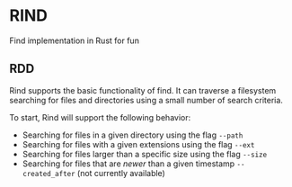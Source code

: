 # RIND

Find implementation in Rust for fun

## RDD

Rind supports the basic functionality of find. It can traverse a filesystem searching for files and directories using a small number of search criteria.

To start, Rind will support the following behavior:
- Searching for files in a given directory using the flag `--path`
- Searching for files with a given extensions using the flag `--ext`
- Searching for files larger than a specific size using the flag `--size`
- Searching for files that are _newer_ than a given timestamp `--created_after` (not currently available)
